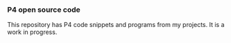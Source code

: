 ### P4 open source code ###

This repository has P4 code snippets and programs from my projects. It is a work in progress.
